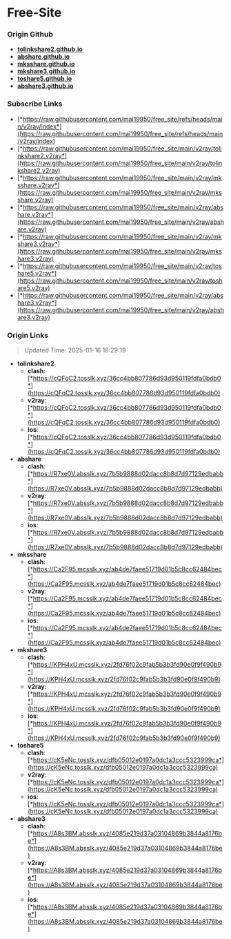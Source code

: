 # Free-Site

### Origin Github

- [**tolinkshare2.github.io**](https://github.com/tolinkshare2/tolinkshare2.github.io)
- [**abshare.github.io**](https://github.com/abshare/abshare.github.io)
- [**mksshare.github.io**](https://github.com/mksshare/mksshare.github.io)
- [**mkshare3.github.io**](https://github.com/mkshare3/mkshare3.github.io)
- [**toshare5.github.io**](https://github.com/toshare5/toshare5.github.io)
- [**abshare3.github.io**](https://github.com/abshare3/abshare3.github.io)

### Subscribe Links

- [*https://raw.githubusercontent.com/mai19950/free_site/refs/heads/main/v2ray/index*](https://raw.githubusercontent.com/mai19950/free_site/refs/heads/main/v2ray/index)
- [*https://raw.githubusercontent.com/mai19950/free_site/main/v2ray/tolinkshare2.v2ray*](https://raw.githubusercontent.com/mai19950/free_site/main/v2ray/tolinkshare2.v2ray)
- [*https://raw.githubusercontent.com/mai19950/free_site/main/v2ray/mksshare.v2ray*](https://raw.githubusercontent.com/mai19950/free_site/main/v2ray/mksshare.v2ray)
- [*https://raw.githubusercontent.com/mai19950/free_site/main/v2ray/abshare.v2ray*](https://raw.githubusercontent.com/mai19950/free_site/main/v2ray/abshare.v2ray)
- [*https://raw.githubusercontent.com/mai19950/free_site/main/v2ray/mkshare3.v2ray*](https://raw.githubusercontent.com/mai19950/free_site/main/v2ray/mkshare3.v2ray)
- [*https://raw.githubusercontent.com/mai19950/free_site/main/v2ray/toshare5.v2ray*](https://raw.githubusercontent.com/mai19950/free_site/main/v2ray/toshare5.v2ray)
- [*https://raw.githubusercontent.com/mai19950/free_site/main/v2ray/abshare3.v2ray*](https://raw.githubusercontent.com/mai19950/free_site/main/v2ray/abshare3.v2ray)

### Origin Links

> Updated Time: 2025-01-16 18:29:19

- **tolinkshare2**
  - **clash**: [*https://cQFqC2.tosslk.xyz/36cc4bb807786d93d950119fdfa0bdb0*](https://cQFqC2.tosslk.xyz/36cc4bb807786d93d950119fdfa0bdb0)
  - **v2ray**: [*https://cQFqC2.tosslk.xyz/36cc4bb807786d93d950119fdfa0bdb0*](https://cQFqC2.tosslk.xyz/36cc4bb807786d93d950119fdfa0bdb0)
  - **ios**: [*https://cQFqC2.tosslk.xyz/36cc4bb807786d93d950119fdfa0bdb0*](https://cQFqC2.tosslk.xyz/36cc4bb807786d93d950119fdfa0bdb0)
- **abshare**
  - **clash**: [*https://R7xe0V.absslk.xyz/7b5b9888d02dacc8b8d7d97129edbabb*](https://R7xe0V.absslk.xyz/7b5b9888d02dacc8b8d7d97129edbabb)
  - **v2ray**: [*https://R7xe0V.absslk.xyz/7b5b9888d02dacc8b8d7d97129edbabb*](https://R7xe0V.absslk.xyz/7b5b9888d02dacc8b8d7d97129edbabb)
  - **ios**: [*https://R7xe0V.absslk.xyz/7b5b9888d02dacc8b8d7d97129edbabb*](https://R7xe0V.absslk.xyz/7b5b9888d02dacc8b8d7d97129edbabb)
- **mksshare**
  - **clash**: [*https://Ca2F95.mcsslk.xyz/ab4de7faee51719d01b5c8cc62484bec*](https://Ca2F95.mcsslk.xyz/ab4de7faee51719d01b5c8cc62484bec)
  - **v2ray**: [*https://Ca2F95.mcsslk.xyz/ab4de7faee51719d01b5c8cc62484bec*](https://Ca2F95.mcsslk.xyz/ab4de7faee51719d01b5c8cc62484bec)
  - **ios**: [*https://Ca2F95.mcsslk.xyz/ab4de7faee51719d01b5c8cc62484bec*](https://Ca2F95.mcsslk.xyz/ab4de7faee51719d01b5c8cc62484bec)
- **mkshare3**
  - **clash**: [*https://KPH4xU.mcsslk.xyz/2fd76f02c9fab5b3b3fd90e0f9f490b9*](https://KPH4xU.mcsslk.xyz/2fd76f02c9fab5b3b3fd90e0f9f490b9)
  - **v2ray**: [*https://KPH4xU.mcsslk.xyz/2fd76f02c9fab5b3b3fd90e0f9f490b9*](https://KPH4xU.mcsslk.xyz/2fd76f02c9fab5b3b3fd90e0f9f490b9)
  - **ios**: [*https://KPH4xU.mcsslk.xyz/2fd76f02c9fab5b3b3fd90e0f9f490b9*](https://KPH4xU.mcsslk.xyz/2fd76f02c9fab5b3b3fd90e0f9f490b9)
- **toshare5**
  - **clash**: [*https://cK5eNc.tosslk.xyz/dfb05012e0197a0dc1a3ccc5323999ca*](https://cK5eNc.tosslk.xyz/dfb05012e0197a0dc1a3ccc5323999ca)
  - **v2ray**: [*https://cK5eNc.tosslk.xyz/dfb05012e0197a0dc1a3ccc5323999ca*](https://cK5eNc.tosslk.xyz/dfb05012e0197a0dc1a3ccc5323999ca)
  - **ios**: [*https://cK5eNc.tosslk.xyz/dfb05012e0197a0dc1a3ccc5323999ca*](https://cK5eNc.tosslk.xyz/dfb05012e0197a0dc1a3ccc5323999ca)
- **abshare3**
  - **clash**: [*https://A8s3BM.absslk.xyz/4085e219d37a03104869b3844a8176be*](https://A8s3BM.absslk.xyz/4085e219d37a03104869b3844a8176be)
  - **v2ray**: [*https://A8s3BM.absslk.xyz/4085e219d37a03104869b3844a8176be*](https://A8s3BM.absslk.xyz/4085e219d37a03104869b3844a8176be)
  - **ios**: [*https://A8s3BM.absslk.xyz/4085e219d37a03104869b3844a8176be*](https://A8s3BM.absslk.xyz/4085e219d37a03104869b3844a8176be)
